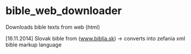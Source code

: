 bible_web_downloader
====================
Downloads bible texts from web (html)

[16.11.2014] Slovak bible from (www.biblia.sk)
-> converts into zefania xml bible markup language


